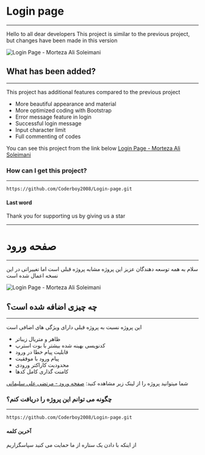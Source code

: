 # Login page
---
Hello to all dear developers
This project is similar to the previous project, but changes have been made in this version

![Login Page - Morteza Ali Soleimani](https://s8.uupload.ir/files/capture_msvz.png)

## What has been added?
---
This project has additional features compared to the previous project
+ More beautiful appearance and material
+ More optimized coding with Bootstrap
+ Error message feature in login
+ Successful login message
+ Input character limit
+ Full commenting of codes

You can see this project from the link below
[Login Page - Morteza Ali Soleimani](https://coderboy2008.github.io/Login-page/)

### How can I get this project?
---

```
https://github.com/Coderboy2008/Login-page.git
```

#### Last word
Thank you for supporting us by giving us a star

---

# صفحه ورود
---
سلام به همه توسعه دهندگان عزیز
این پروژه مشابه پروژه قبلی است اما تغییراتی در این نسخه اعمال شده است

![Login Page - Morteza Ali Soleimani](https://s8.uupload.ir/files/capture_msvz.png)
## چه چیزی اضافه شده است؟
---
این پروژه نسبت به پروژه قبلی دارای ویژگی های اضافی است
+ ظاهر و متریال زیباتر
+ کدنویسی بهینه شده بیشتر با بوت استرپ
+ قابلیت پیام خطا در ورود
+ پیام ورود با موفقیت
+ محدودیت کاراکتر ورودی
+ کامنت گذاری کامل کدها

شما میتوانید پروژه را از لینک زیر مشاهده کنید:
[صفحه ورود - مرتضی علی سلیمانی](https://coderboy2008.github.io/Login-page/)

### چگونه می توانم این پروژه را دریافت کنم؟
---

```
https://github.com/Coderboy2008/Login-page.git
```

#### آخرین کلمه
از اینکه با دادن یک ستاره از ما حمایت می کنید سپاسگزاریم
